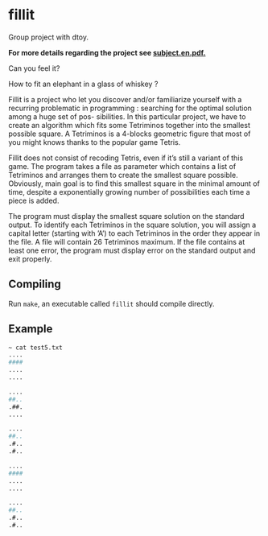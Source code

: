 # fillit

Group project with dtoy.

**For more details regarding the project see [subject.en.pdf.](https://github.com/ohelly/fillit/blob/master/subject.en.pdf)**

Can you feel it?

How to fit an elephant in a glass of whiskey ?

Fillit is a project who let you discover and/or familiarize yourself with a recurring problematic in programming : searching for the optimal solution among a huge set of pos- sibilities. In this particular project, we have to create an algorithm which fits some Tetriminos together into the smallest possible square. A Tetriminos is a 4-blocks geometric figure that most of you might knows thanks to the popular game Tetris.

Fillit does not consist of recoding Tetris, even if it’s still a variant of this game. The program takes a file as parameter which contains a list of Tetriminos and arranges them to create the smallest square possible. Obviously, main goal is to find this smallest square in the minimal amount of time, despite a exponentially growing number of possibilities each time a piece is added.

The program must display the smallest square solution on the standard output. To identify each Tetriminos in the square solution, you will assign a capital letter (starting with ’A’) to each Tetriminos in the order they appear in the file. A file will contain 26 Tetriminos maximum. If the file contains at least one error, the program must display error on the standard output and exit properly.

## Compiling

Run `make`, an executable called `fillit` should compile directly.

## Example
```sh
~ cat test5.txt
....
####
....
....

....
##..
.##.
....

....
##..
.#..
.#..

....
####
....
....

....
##..
.#..
.#..
```
